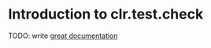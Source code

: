 # Introduction to clr.test.check

TODO: write [great documentation](http://jacobian.org/writing/great-documentation/what-to-write/)